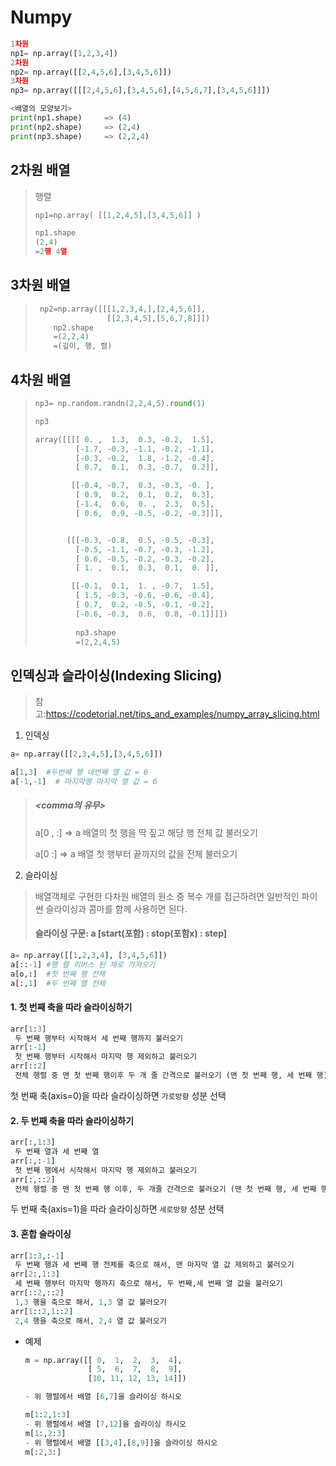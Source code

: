 # Numpy

```python
1차원
np1= np.array([1,2,3,4])
2차원
np2= np.array([[2,4,5,6],[3,4,5,6]])
3차원
np3= np.array([[[2,4,5,6],[3,4,5,6],[4,5,6,7],[3,4,5,6]]])

<배열의 모양보기>
print(np1.shape)     => (4)
print(np2.shape)     => (2,4)
print(np3.shape)     => (2,2,4)
```



## 2차원 배열

> 행렬
>
> ```python
> np1=np.array( [[1,2,4,5],[3,4,5,6]] )
> 
> np1.shape
> (2,4) 
> =2행 4열
> ```



## 3차원 배열

> ```python
>  np2=np.array([[[1,2,3,4,],[2,4,5,6]],
>                 [[2,3,4,5],[5,6,7,8]]])
>     np2.shape   
>     =(2,2,4)
>     =(깊이, 행, 렬)
> ```



## 4차원 배열

> ```python
> np3= np.random.randn(2,2,4,5).round(1)
> 
> np3
> 
> array([[[[ 0. ,  1.3,  0.3, -0.2,  1.5],
>          [-1.7, -0.3, -1.1, -0.2, -1.1],
>          [-0.3, -0.2,  1.8, -1.2, -0.4],
>          [ 0.7,  0.1,  0.3, -0.7,  0.2]],
> 
>         [[-0.4, -0.7,  0.3, -0.3, -0. ],
>          [ 0.9,  0.2,  0.1,  0.2,  0.3],
>          [-1.4,  0.6,  0. ,  2.3,  0.5],
>          [ 0.6,  0.9, -0.5, -0.2, -0.3]]],
> 
> 
>        [[[-0.3, -0.8,  0.5, -0.5, -0.3],
>          [-0.5, -1.1, -0.7, -0.3, -1.2],
>          [ 0.6, -0.5, -0.2, -0.3, -0.2],
>          [ 1. ,  0.1,  0.3,  0.1,  0. ]],
> 
>         [[-0.1,  0.1,  1. , -0.7,  1.5],
>          [ 1.5, -0.3, -0.6, -0.6, -0.4],
>          [ 0.7,  0.2, -0.5, -0.1, -0.2],
>          [-0.6, -0.3,  0.6,  0.8, -0.1]]]])
>          
>          np3.shape
>          =(2,2,4,5)
> ```





## 인덱싱과 슬라이싱(Indexing Slicing)

> 참고:https://codetorial.net/tips_and_examples/numpy_array_slicing.html

1) 인덱싱

```python
a= np.array([[2,3,4,5],[3,4,5,6]])

a[1,3]  #두번째 행 네번째 열 값 = 6
a[-1,-1]  # 마지막행 마지막 열 값 = 6

```

> ##### <comma의 유무>
>
> a[0 , :] => a 배열의 첫 행을 딱 짚고 해당 행 전체 값 불러오기
>
> a[0 :]  => a 배열 첫 행부터 끝까지의 값을 전체 불러오기



2) 슬라이싱

> 배열객체로 구현한 다차원 배열의 원소 중 복수 개를 접근하려면 일반적인 파이썬 슬라이싱과 콤마를 함께 사용하면 된다.
>
> #### 슬라이싱 구문: a [start(포함) : stop(포함x) : step]

```python
a= np.array([[1,2,3,4], [3,4,5,6]])
a[::-1] #행 렬 리버스 된 채로 가져오기
a[o,:]  #첫 번째 행 전체
a[:,1]  #두 번째 열 전체
```



#### 1. 첫 번째 축을 따라 슬라이싱하기

```python
arr[1:3]
 두 번째 행부터 시작해서 세 번째 행까지 불러오기
arr[:-1]
 첫 번째 행부터 시작해서 마지막 행 제외하고 불러오기
arr[::2]
 전체 행렬 중 맨 첫 번째 행이후 두 개 줄 간격으로 불러오기 (맨 첫 번째 행, 세 번째 행)
```

 첫 번째 축(axis=0)을 따라 슬라이싱하면 `가로방향` 성분 선택



#### 2. 두 번째 축을 따라 슬라이싱하기

```python
arr[:,1:3]
 두 번째 열과 세 번째 열
arr[:,:-1]
 첫 번째 행에서 시작해서 마지막 행 제외하고 불러오기
arr[:,::2]
 전체 행렬 중 맨 첫 번째 행 이후, 두 개줄 간격으로 불러오기 (맨 첫 번째 행, 세 번째 행)
```

두 번째 축(axis=1)을 따라 슬라이싱하면 `세로방향` 성분 선택



#### 3. 혼합 슬라이싱

```python
arr[1:3,:-1]
 두 번째 행과 세 번째 행 전체를 축으로 해서, 맨 마지막 열 값 제외하고 불러오기
arr[2:,1:3]
 세 번째 행부터 마지막 행까지 축으로 해서, 두 번째,세 번째 열 값을 불러오기
arr[::2,::2]
 1,3 행을 축으로 해서, 1,3 열 값 불러오기
arr[1::2,1::2]
 2,4 행을 축으로 해서, 2,4 열 값 불러오기
```





+ 예제

  ```python
  m = np.array([[ 0,  1,  2,  3,  4],
                [ 5,  6,  7,  8,  9],
                [10, 11, 12, 13, 14]])
  
  - 위 행렬에서 배열 [6,7]을 슬라이싱 하시오
  
  m[1:2,1:3]
  - 위 행렬에서 배열 [7,12]을 슬라이싱 하시오
  m[1:,2:3]
  - 위 행렬에서 배열 [[3,4],[8,9]]을 슬라이싱 하시오
  m[:2,3:]
  
  ```

  
